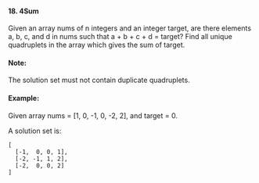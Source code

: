 #### 18. 4Sum

Given an array nums of n integers and an integer target, are there elements a, b, c, and d in nums such that a + b + c + d = target? Find all unique quadruplets in the array which gives the sum of target.

#### Note:

The solution set must not contain duplicate quadruplets.

#### Example:

Given array nums = [1, 0, -1, 0, -2, 2], and target = 0.

A solution set is:
```
[
  [-1,  0, 0, 1],
  [-2, -1, 1, 2],
  [-2,  0, 0, 2]
]
```